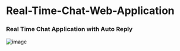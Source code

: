 # Real-Time-Chat-Web-Application

### Real Time Chat Application with Auto Reply

![image](https://user-images.githubusercontent.com/67709501/193509099-1235f4ff-8920-431a-ba51-b1d279173770.png)
